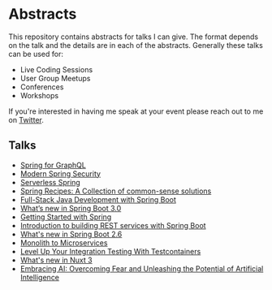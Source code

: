 # Abstracts

This repository contains abstracts for talks I can give. The format depends on the talk and the details are in each of the abstracts. Generally these talks can be used for:

- Live Coding Sessions
- User Group Meetups
- Conferences
- Workshops

If you're interested in having me speak at your event please reach out to me on [Twitter](http://twitter.com/therealdanvega).

## Talks

- [Spring for GraphQL](spring-for-graphql.md)
- [Modern Spring Security](modern-spring-security.md)
- [Serverless Spring](serverless-spring.md)
- [Spring Recipes: A Collection of common-sense solutions](spring-recipes.md)
- [Full-Stack Java Development with Spring Boot](full-stack-java-spring-boot.md)
- [What’s new in Spring Boot 3.0](./spring-boot-3.md)
- [Getting Started with Spring](./getting-started-spring.md)
- [Introduction to building REST services with Spring Boot](rest-service-spring-boot.md)
- [What's new in Spring Boot 2.6](spring-boot-26.md)
- [Monolith to Microservices](./monolith-to-microservices.md)
- [Level Up Your Integration Testing With Testcontainers](./test-containers.md)
- [What's new in Nuxt 3](./nuxt-3.md)
- [Embracing AI: Overcoming Fear and Unleashing the Potential of Artificial Intelligence](ai.md)